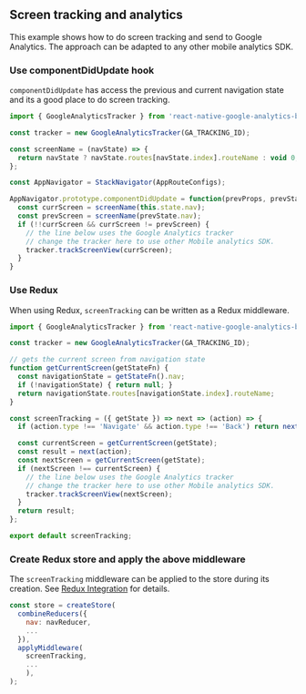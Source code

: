 ## Screen tracking and analytics

This example shows how to do screen tracking and send to Google Analytics. The approach can be adapted to any other mobile analytics SDK. 

### Use componentDidUpdate hook

`componentDidUpdate` has access the previous and current navigation state and its a good place to do screen tracking.

```js
import { GoogleAnalyticsTracker } from 'react-native-google-analytics-bridge';

const tracker = new GoogleAnalyticsTracker(GA_TRACKING_ID);

const screenName = (navState) => {
  return navState ? navState.routes[navState.index].routeName : void 0;
};

const AppNavigator = StackNavigator(AppRouteConfigs);

AppNavigator.prototype.componentDidUpdate = function(prevProps, prevState) {
  const currScreen = screenName(this.state.nav);
  const prevScreen = screenName(prevState.nav);
  if (!!currScreen && currScreen != prevScreen) {
    // the line below uses the Google Analytics tracker
    // change the tracker here to use other Mobile analytics SDK.
    tracker.trackScreenView(currScreen);
  }
}
```

### Use Redux

When using Redux, `screenTracking` can be written as a Redux middleware.

```js
import { GoogleAnalyticsTracker } from 'react-native-google-analytics-bridge';

const tracker = new GoogleAnalyticsTracker(GA_TRACKING_ID);

// gets the current screen from navigation state
function getCurrentScreen(getStateFn) {
  const navigationState = getStateFn().nav;
  if (!navigationState) { return null; }
  return navigationState.routes[navigationState.index].routeName;
}

const screenTracking = ({ getState }) => next => (action) => {
  if (action.type !== 'Navigate' && action.type !== 'Back') return next(action);

  const currentScreen = getCurrentScreen(getState);
  const result = next(action);
  const nextScreen = getCurrentScreen(getState);
  if (nextScreen !== currentScreen) {
    // the line below uses the Google Analytics tracker
    // change the tracker here to use other Mobile analytics SDK.
    tracker.trackScreenView(nextScreen);
  }
  return result;
};

export default screenTracking;
```

### Create Redux store and apply the above middleware

The `screenTracking` middleware can be applied to the store during its creation. See [Redux Integration](Redux-Integration.md) for details.

```js
const store = createStore(
  combineReducers({
    nav: navReducer,
    ...
  }),
  applyMiddleware(
    screenTracking,
    ...
    ),
);
```

